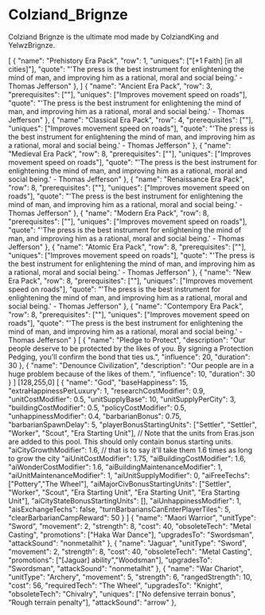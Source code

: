 # Colziand_Brignze
Colziand Brignze is the ultimate mod made by ColziandKing and YelwzBrignze.

[
	{
				"name": "Prehistory Era Pack",
				"row": 1,
				"uniques": ["[+1 Faith] [in all cities]"],
				"quote": "'The press is the best instrument for enlightening the mind of man, and improving him as a rational, moral and social being.' - Thomas Jefferson"
			},
]
{
				"name": "Ancient Era Pack",
				"row": 3,
				"prerequisites": [""],
				"uniques": ["Improves movement speed on roads"],
				"quote": "'The press is the best instrument for enlightening the mind of man, and improving him as a rational, moral and social being.' - Thomas Jefferson"
			},
  {
				"name": "Classical Era Pack",
				"row": 4,
				"prerequisites": [""],
				"uniques": ["Improves movement speed on roads"],
				"quote": "'The press is the best instrument for enlightening the mind of man, and improving him as a rational, moral and social being.' - Thomas Jefferson"
			},
{
				"name": "Medieval Era Pack",
				"row": 8,
				"prerequisites": [""],
				"uniques": ["Improves movement speed on roads"],
				"quote": "'The press is the best instrument for enlightening the mind of man, and improving him as a rational, moral and social being.' - Thomas Jefferson"
},
	{
				"name": "Renaissance Era Pack",
				"row": 8,
				"prerequisites": [""],
				"uniques": ["Improves movement speed on roads"],
				"quote": "'The press is the best instrument for enlightening the mind of man, and improving him as a rational, moral and social being.' - Thomas Jefferson"
	},
	{
				"name": "Modern Era Pack",
				"row": 8,
				"prerequisites": [""],
				"uniques": ["Improves movement speed on roads"],
				"quote": "'The press is the best instrument for enlightening the mind of man, and improving him as a rational, moral and social being.' - Thomas Jefferson"
	},
	{
				"name": "Atomic Era Pack",
				"row": 8,
				"prerequisites": [""],
				"uniques": ["Improves movement speed on roads"],
				"quote": "'The press is the best instrument for enlightening the mind of man, and improving him as a rational, moral and social being.' - Thomas Jefferson"
	},
	{
				"name": "New Era Pack",
				"row": 8,
				"prerequisites": [""],
				"uniques": ["Improves movement speed on roads"],
				"quote": "'The press is the best instrument for enlightening the mind of man, and improving him as a rational, moral and social being.' - Thomas Jefferson"
	},
	{
				"name": "Contempory Era Pack",
				"row": 8,
				"prerequisites": [""],
				"uniques": ["Improves movement speed on roads"],
				"quote": "'The press is the best instrument for enlightening the mind of man, and improving him as a rational, moral and social being.' - Thomas Jefferson"
	}
[
  {
    "name": "Pledge to Protect",
    "description": "Our people deserve to be protected by the likes of you. By signing a Protection Pedging, you'll confirm the bond that ties us.",
    "influence": 20,
    "duration": 30
  },
  {
    "name": "Denounce Civilization",
    "description": "Our people are in a huge problem because of the likes of them.",
    "influence": 10,
    "duration": 30
  }
 ]
[128,255,0]
[
	{
		"name": "God",
		"baseHappiness": 15,
		"extraHappinessPerLuxury": 1,
		"researchCostModifier": 0.9,
		"unitCostModifier": 0.5,
		"unitSupplyBase": 10,
		"unitSupplyPerCity": 3,
		"buildingCostModifier": 0.5,
		"policyCostModifier": 0.5,
		"unhappinessModifier": 0.4,
		"barbarianBonus": 0.75,
		"barbarianSpawnDelay": 5,
		"playerBonusStartingUnits": ["Settler", "Settler", "Worker", "Scout", "Era Starting Unit"], // Note that the units from Eras.json are added to this pool. This should only contain bonus starting units.
		"aiCityGrowthModifier": 1.6, // that is to say it'll take them 1.6 times as long to grow the city
		"aiUnitCostModifier": 1.75,
		"aiBuildingCostModifier": 1.6,
		"aiWonderCostModifier": 1.6,
		"aiBuildingMaintenanceModifier": 1,
		"aiUnitMaintenanceModifier": 1,
		"aiUnitSupplyModifier": 0,
		"aiFreeTechs": ["Pottery","The Wheel"],
		"aiMajorCivBonusStartingUnits": ["Settler", "Worker", "Scout", "Era Starting Unit", "Era Starting Unit", "Era Starting Unit"],
		"aiCityStateBonusStartingUnits": [],
		"aiUnhappinessModifier": 1,
		"aisExchangeTechs": false,
		"turnBarbariansCanEnterPlayerTiles": 5,
		"clearBarbarianCampReward": 50
	}
]
{
		"name": "Maori Warrior",
		"unitType": "Sword",
		"movement": 2,
		"strength": 8,
		"cost": 40,
		"obsoleteTech": "Metal Casting",
		"promotions": ["Haka War Dance"],
		"upgradesTo": "Swordsman",
		"attackSound": "nonmetalhit"
	},
	{
		"name": "Jaguar",
		"unitType": "Sword",
		"movement": 2,
		"strength": 8,
		"cost": 40,
		"obsoleteTech": "Metal Casting",
		"promotions": ["[Jaguar] ability","Woodsman"],
		"upgradesTo": "Swordsman",
		"attackSound": "nonmetalhit"
	},
 {
		"name": "War Chariot",
		"unitType": "Archery",
		"movement": 5,
		"strength": 6,
		"rangedStrength": 10,
		"cost": 56,
		"requiredTech": "The Wheel",
		"upgradesTo": "Knight",
		"obsoleteTech": "Chivalry",
		"uniques": ["No defensive terrain bonus", "Rough terrain penalty"],
		"attackSound": "arrow"
	},
 

